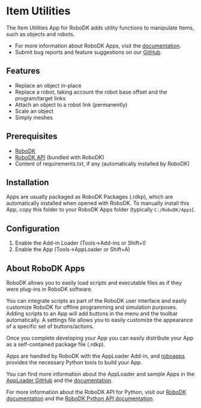 # Item Utilities

The Item Utilities App for RoboDK adds utility functions to manipulate Items, such as objects and robots.

- For more information about RoboDK Apps, visit the
[documentation](https://robodk.com/doc/en/PythonAPI/app.html).
- Submit bug reports and feature suggestions on our
[GitHub](https://github.com/RoboDK/Plug-In-Interface/issues).


## Features

- Replace an object in-place
- Replace a robot, taking account the robot base offset and the program/target links
- Attach an object to a robot link (permanently)
- Scale an object
- Simply meshes

## Prerequisites
- [RoboDK](https://robodk.com/download)
- [RoboDK API](https://pypi.org/project/robodk/) (bundled with RoboDK)
- Content of requirements.txt, if any (automatically installed by RoboDK)


## Installation

Apps are usually packaged as RoboDK Packages (.rdkp), which are automatically installed when opened with RoboDK.
To manually install this App, copy this folder to your RoboDK Apps folder (typically `C:/RoboDK/Apps`).


## Configuration

1. Enable the Add-in Loader (Tools->Add-ins or Shift+I)
2. Enable the App (Tools->AppLoader or Shift+A)


## About RoboDK Apps

RoboDK allows you to easily load scripts and executable files as if they were plug-ins in RoboDK software.

You can integrate scripts as part of the RoboDK user interface and easily customize RoboDK for offline programming and simulation purposes. Adding scripts to an App will add buttons in the menu and the toolbar automatically. A settings file allows you to easily customize the appearance of a specific set of buttons/actions.

Once you complete developing your App you can easily distribute your App as a self-contained package file (.rdkp).

Apps are handled by RoboDK with the AppLoader Add-in, and [roboapps](https://robodk.com/doc/en/PythonAPI/robodk.html#roboapps-py) provides the necessary Python tools to build your App.

You can find more information about the AppLoader and sample Apps in the [AppLoader GitHub](https://github.com/RoboDK/Plug-In-Interface/tree/master/PluginAppLoader) and the [documentation](https://robodk.com/doc/en/PythonAPI/app.html).

For more information about the RoboDK API for Python, visit our [RoboDK documentation](https://robodk.com/doc/en/RoboDK-API.html) and the [RoboDK Python API documentation](https://robodk.com/doc/en/PythonAPI/index.html).
